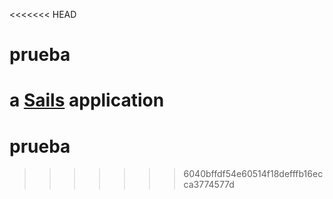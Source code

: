 <<<<<<< HEAD
# prueba

a [Sails](http://sailsjs.org) application
=======
# prueba
>>>>>>> 6040bffdf54e60514f18defffb16ecca3774577d
